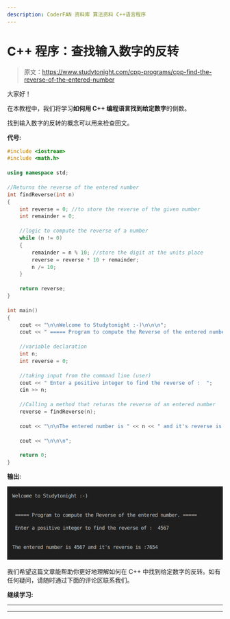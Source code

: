 ```yaml
---
description: CoderFAN 资料库 算法资料 C++语言程序
---
```


# C++ 程序：查找输入数字的反转

> 原文：<https://www.studytonight.com/cpp-programs/cpp-find-the-reverse-of-the-entered-number>

大家好！

在本教程中，我们将学习**如何用 C++ 编程语言找到给定数字**的倒数。

找到输入数字的反转的概念可以用来检查回文。

**代号:**

```cpp
#include <iostream>
#include <math.h>

using namespace std;

//Returns the reverse of the entered number
int findReverse(int n)
{
    int reverse = 0; //to store the reverse of the given number
    int remainder = 0;

    //logic to compute the reverse of a number
    while (n != 0)
    {
        remainder = n % 10; //store the digit at the units place
        reverse = reverse * 10 + remainder;
        n /= 10;
    }

    return reverse;
}

int main()
{
    cout << "\n\nWelcome to Studytonight :-)\n\n\n";
    cout << " ===== Program to compute the Reverse of the entered number. ===== \n\n";

    //variable declaration
    int n;
    int reverse = 0;

    //taking input from the command line (user)
    cout << " Enter a positive integer to find the reverse of :  ";
    cin >> n;

    //Calling a method that returns the reverse of an entered number
    reverse = findReverse(n);

    cout << "\n\nThe entered number is " << n << " and it's reverse is :" << reverse;

    cout << "\n\n\n";

    return 0;
}
```

**输出:**

![C++ number reverse program output](img/c31a423173669937b7588ec5e225bb11.png)

我们希望这篇文章能帮助你更好地理解如何在 C++ 中找到给定数字的反转。如有任何疑问，请随时通过下面的评论区联系我们。

**继续学习:**

* * *

* * *